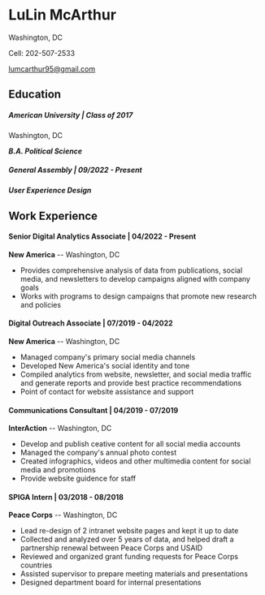 # LuLin McArthur

Washington, DC

Cell: 202-507-2533

lumcarthur95@gmail.com

## Education
##### American University | Class of 2017
Washington, DC

***B.A. Political Science***

##### General Assembly | 09/2022 - Present
***User Experience Design***

## Work Experience

#### Senior Digital Analytics Associate | 04/2022 - Present
**New America** -- Washington, DC
* Provides comprehensive analysis of data from publications, social media, and newsletters to develop campaigns aligned with company goals
* Works with programs to design campaigns that promote new research and policies

#### Digital Outreach Associate | 07/2019 - 04/2022
**New America** -- Washington, DC
* Managed company's primary social media channels
* Developed New America's social identity and tone
* Compiled analytics from website, newsletter, and social media traffic and generate reports and provide best practice recommendations
* Point of contact for website assistance and support

#### Communications Consultant | 04/2019 - 07/2019
**InterAction** -- Washington, DC
* Develop and publish ceative content for all social media accounts
* Managed the company's annual photo contest
* Created infographics, videos and other multimedia content for social media and promotions
* Provide website guidence for staff


#### SPIGA Intern | 03/2018 - 08/2018
**Peace Corps** -- Washington, DC
* Lead re-design of 2 intranet website pages and kept it up to date
* Collected and analyzed over 5 years of data, and helped draft a partnership renewal between Peace Corps and USAID
* Reviewed and organized grant funding requests for Peace Corps countries
* Assisted supervisor to prepare meeting materials and presentations
* Designed department board for internal presentations


